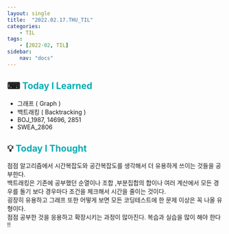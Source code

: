 ```yaml
---
layout: single
title:  "2022.02.17.THU_TIL"
categories: 
    - TIL
tags: 
    - [2022-02, TIL]
sidebar:
    nav: "docs"
---
```



## ⌨ <a style="color:#00adb5">Today I Learned</a>
 - 그래프 ( Graph )
 - 백트래킹 ( Backtracking )
 - BOJ_1987, 14696, 2851
 - SWEA_2806

 
## 💡 <a style="color:#00adb5">Today I Thought</a>
 점점 알고리즘에서 시간복잡도와 공간복잡도를 생각해서 더 유용하게 쓰이는 것들을 공부한다.<br>
 백트래킹은 기존에 공부했던 순열이나 조합 ,부분집합의 합이나 여러 계산에서 모든 경우를 돌기 보다 경우마다 조건을 체크해서 시간을 줄이는 것이다.<br>
 굉장히 유용하고 그래프 또한 어떻게 보면 모든 코딩테스트에 한 문제 이상은 꼭 나올 유형이다.<br>
 점점 공부한 것을 응용하고 확장시키는 과정이 많아진다. 복습과 실습을 많이 해야 한다 !!